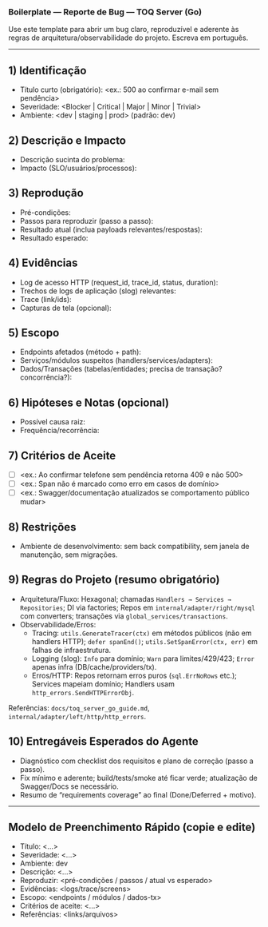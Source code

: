 ### Boilerplate — Reporte de Bug — TOQ Server (Go)

Use este template para abrir um bug claro, reproduzível e aderente às regras de arquitetura/observabilidade do projeto. Escreva em português.

---

## 1) Identificação
- Título curto (obrigatório): <ex.: 500 ao confirmar e-mail sem pendência>
- Severidade: <Blocker | Critical | Major | Minor | Trivial>
- Ambiente: <dev | staging | prod> (padrão: dev)

## 2) Descrição e Impacto
- Descrição sucinta do problema:
- Impacto (SLO/usuários/processos):

## 3) Reprodução
- Pré-condições:
- Passos para reproduzir (passo a passo):
- Resultado atual (inclua payloads relevantes/respostas):
- Resultado esperado:

## 4) Evidências
- Log de acesso HTTP (request_id, trace_id, status, duration):
- Trechos de logs de aplicação (slog) relevantes:
- Trace (link/ids):
- Capturas de tela (opcional):

## 5) Escopo
- Endpoints afetados (método + path):
- Serviços/módulos suspeitos (handlers/services/adapters):
- Dados/Transações (tabelas/entidades; precisa de transação? concorrência?):

## 6) Hipóteses e Notas (opcional)
- Possível causa raiz:
- Frequência/recorrência:

## 7) Critérios de Aceite
- [ ] <ex.: Ao confirmar telefone sem pendência retorna 409 e não 500>
- [ ] <ex.: Span não é marcado como erro em casos de domínio>
- [ ] <ex.: Swagger/documentação atualizados se comportamento público mudar>

## 8) Restrições
- Ambiente de desenvolvimento: sem back compatibility, sem janela de manutenção, sem migrações.

## 9) Regras do Projeto (resumo obrigatório)
- Arquitetura/Fluxo: Hexagonal; chamadas `Handlers → Services → Repositories`; DI via factories; Repos em `internal/adapter/right/mysql` com converters; transações via `global_services/transactions`.
- Observabilidade/Erros:
  - Tracing: `utils.GenerateTracer(ctx)` em métodos públicos (não em handlers HTTP); `defer spanEnd()`; `utils.SetSpanError(ctx, err)` em falhas de infraestrutura.
  - Logging (slog): `Info` para domínio; `Warn` para limites/429/423; `Error` apenas infra (DB/cache/providers/tx).
  - Erros/HTTP: Repos retornam erros puros (`sql.ErrNoRows` etc.); Services mapeiam domínio; Handlers usam `http_errors.SendHTTPErrorObj`.

Referências: `docs/toq_server_go_guide.md`, `internal/adapter/left/http/http_errors`.

## 10) Entregáveis Esperados do Agente
- Diagnóstico com checklist dos requisitos e plano de correção (passo a passo).
- Fix mínimo e aderente; build/tests/smoke até ficar verde; atualização de Swagger/Docs se necessário.
- Resumo de “requirements coverage” ao final (Done/Deferred + motivo).

---

## Modelo de Preenchimento Rápido (copie e edite)

- Título: <...>
- Severidade: <...>
- Ambiente: dev
- Descrição: <...>
- Reproduzir: <pré-condições / passos / atual vs esperado>
- Evidências: <logs/trace/screens>
- Escopo: <endpoints / módulos / dados-tx>
- Critérios de aceite: <...>
- Referências: <links/arquivos>
